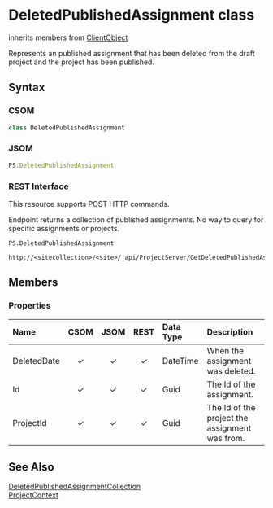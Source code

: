 [comment]: # (Name:DeletedPublishedAssignment)
[comment]: # (Type:class)
[comment]: # (Status:Incomplete)

# <a name="name"></a>DeletedPublishedAssignment class

inherits members from [ClientObject](https://msdn.microsoft.com/en-us/library/microsoft.sharepoint.client.clientobject.aspx)<br/>

<a name="description"></a>Represents an published assignment that has been deleted from the draft project and the project has been published.

## <a name="syntax"></a>Syntax

### CSOM

```C#
class DeletedPublishedAssignment 
```
### JSOM

```JavaScript
PS.DeletedPublishedAssignment
```
### REST Interface

This resource supports POST HTTP commands.

Endpoint returns a collection of published assignments.  No way to query for specific assignments or projects.

```
PS.DeletedPublishedAssignment

http://<sitecollection>/<site>/_api/ProjectServer/GetDeletedPublishedAssignments('datetime')
```

## <a name="members"></a>Members

### <a name="properties"></a>Properties

|**Name**|**CSOM**|**JSOM**|**REST**|**Data Type**|**Description**|
|:-----|:-----:|:-----:|:-----:|:-----|:-----|
|<a name="DeletedDate"></a>DeletedDate|&#x2713;|&#x2713;|&#x2713;|DateTime|When the assignment was deleted.|
|<a name="Id"></a>Id|&#x2713;|&#x2713;|&#x2713;|Guid|The Id of the assignment.|
|<a name="ProjectId"></a>ProjectId|&#x2713;|&#x2713;|&#x2713;|Guid|The Id of the project the assignment was from.|

## <a name="seeAlso"></a>See Also

[DeletedPublishedAssignmentCollection](DeletedPublishedAssignmentCollection.md)<br/>
[ProjectContext](ProjectContext.md)<br/>
